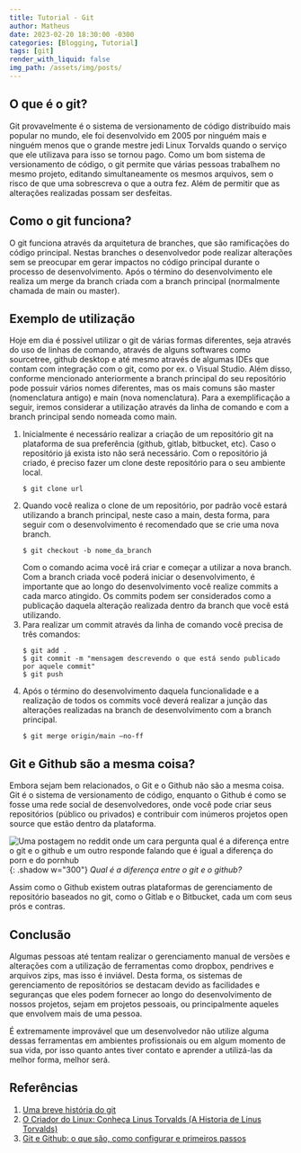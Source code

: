 ```yaml
---
title: Tutorial - Git
author: Matheus
date: 2023-02-20 18:30:00 -0300
categories: [Blogging, Tutorial]
tags: [git]
render_with_liquid: false
img_path: /assets/img/posts/
---
```


## O que é o git?
Git provavelmente é o sistema de versionamento de código distribuído mais popular no mundo, ele foi desenvolvido em 2005 por ninguém mais e ninguém menos que o grande mestre jedi Linux Torvalds quando o serviço que ele utilizava para isso se tornou pago.
Como um bom sistema de versionamento de código, o git permite que várias pessoas trabalhem no mesmo projeto, editando simultaneamente os mesmos arquivos,  sem o risco de que uma sobrescreva o que a outra fez. Além de permitir que as alterações realizadas possam ser desfeitas.

## Como o git funciona?
O git funciona através da arquitetura de branches, que são ramificações do código principal. Nestas branches o desenvolvedor pode realizar alterações sem se preocupar em gerar impactos no código principal durante o processo de desenvolvimento. Após o término do desenvolvimento ele realiza um merge da branch criada com a branch principal (normalmente chamada de main ou master).

## Exemplo de utilização
Hoje em dia é possível utilizar o git de várias formas diferentes, seja através do uso de linhas de comando, através de alguns softwares como sourcetree, github desktop e até mesmo através de algumas IDEs que contam com integração com o git, como por ex. o Visual Studio.
Além disso, conforme mencionado anteriormente a branch principal do seu repositório pode possuir vários nomes diferentes, mas os mais comuns são master (nomenclatura antigo) e main (nova nomenclatura). Para a exemplificação a seguir, iremos considerar a utilização através da linha de comando e com a branch principal sendo nomeada como main.

1. Inicialmente é necessário realizar a criação de um repositório git na plataforma de sua preferência (github, gitlab, bitbucket, etc). Caso o repositório já exista isto não será necessário.
    Com o repositório já criado, é preciso fazer um clone deste repositório para o seu ambiente local.
    ```console
    $ git clone url
    ```
2. Quando você realiza o clone de um repositório, por padrão você estará utilizando a branch principal, neste caso a main, desta forma, para seguir com o desenvolvimento é recomendado que se crie uma nova branch.
    ```console
    $ git checkout -b nome_da_branch
    ```
    Com o comando acima você irá criar e começar a utilizar a nova branch.
    Com a branch criada você poderá iniciar o desenvolvimento, é importante que ao longo do desenvolvimento você realize commits a cada marco atingido. Os commits podem ser considerados como a publicação daquela alteração realizada dentro da branch que você está utilizando.
3. Para realizar um commit através da linha de comando você precisa de três comandos:
    ```console
    $ git add .
    $ git commit -m "mensagem descrevendo o que está sendo publicado por aquele commit"
    $ git push
    ```
4. Após o término do desenvolvimento daquela funcionalidade e a realização de todos os commits você deverá realizar a junção das alterações realizadas na branch de desenvolvimento com a branch principal.
    ```console
    $ git merge origin/main –no-ff
    ```

## Git e Github são a mesma coisa?

Embora sejam bem relacionados, o Git e o Github não são a mesma coisa. Git é o sistema de versionamento de código, enquanto o Github é como se fosse uma rede social de desenvolvedores, onde você pode criar seus repositórios (público ou privados) e contribuir com inúmeros projetos open source que estão dentro da plataforma.

![Uma postagem no reddit onde um cara pergunta qual é a diferença entre o git e o github e um outro responde falando que é igual a diferença do porn e do pornhub](difference_between_git_and_github.jpg){: .shadow  w="300"}
_Qual é a diferença entre o git e o github?_

Assim como o Github existem outras plataformas de gerenciamento de repositório baseados no git, como o Gitlab e o Bitbucket, cada um com seus prós e contras.

## Conclusão
Algumas pessoas até tentam realizar o gerenciamento manual de versões e alterações com a utilização de ferramentas como dropbox, pendrives e arquivos zips, mas isso é inviável. Desta forma, os sistemas de gerenciamento de repositórios se destacam devido as facilidades e seguranças que eles podem fornecer ao longo do desenvolvimento de nossos projetos, sejam em projetos pessoais, ou principalmente aqueles que envolvem mais de uma pessoa.

É extremamente improvável que um desenvolvedor não utilize alguma dessas ferramentas em ambientes profissionais ou em algum momento de sua vida, por isso quanto antes tiver contato e aprender a utilizá-las da melhor forma, melhor será.

## Referências

1. [Uma breve história do git](https://git-scm.com/book/pt-br/v2/Come%C3%A7ando-Uma-Breve-Hist%C3%B3ria-do-Git)
2. [O Criador do Linux: Conheça Linus Torvalds (A Historia de Linus Torvalds)](https://ilustradev.com.br/o-criador-do-linux-conheca-linus-torvalds/)
3. [Git e Github: o que são, como configurar e primeiros passos](https://www.alura.com.br/artigos/o-que-e-git-github)
